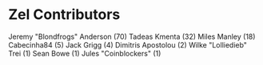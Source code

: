 Zel Contributors
==================

Jeremy "Blondfrogs" Anderson (70)
Tadeas Kmenta (32)
Miles Manley (18)
Cabecinha84 (5)
Jack Grigg (4)
Dimitris Apostolou (2)
Wilke "Lolliedieb" Trei (1)
Sean Bowe (1)
Jules "Coinblockers" (1)
